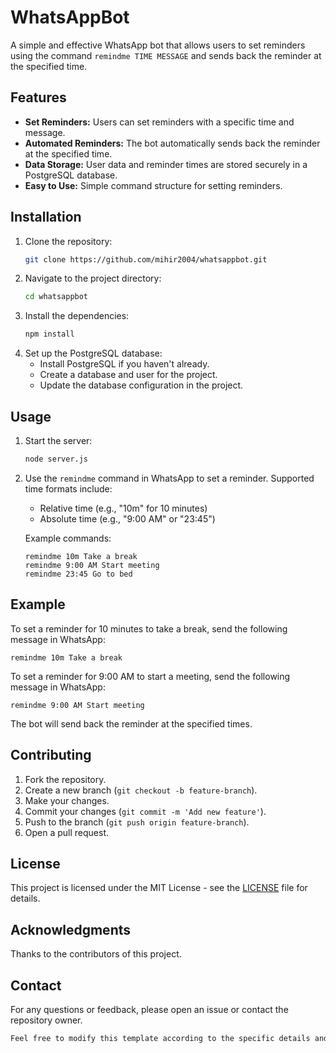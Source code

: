 # WhatsAppBot

A simple and effective WhatsApp bot that allows users to set reminders using the command `remindme TIME MESSAGE` and sends back the reminder at the specified time.

## Features

- **Set Reminders:** Users can set reminders with a specific time and message.
- **Automated Reminders:** The bot automatically sends back the reminder at the specified time.
- **Data Storage:** User data and reminder times are stored securely in a PostgreSQL database.
- **Easy to Use:** Simple command structure for setting reminders.

## Installation

1. Clone the repository:
    ```bash
    git clone https://github.com/mihir2004/whatsappbot.git
    ```
2. Navigate to the project directory:
    ```bash
    cd whatsappbot
    ```
3. Install the dependencies:
    ```bash
    npm install
    ```
4. Set up the PostgreSQL database:
    - Install PostgreSQL if you haven't already.
    - Create a database and user for the project.
    - Update the database configuration in the project.

## Usage

1. Start the server:
    ```bash
    node server.js
    ```
2. Use the `remindme` command in WhatsApp to set a reminder. Supported time formats include:
    - Relative time (e.g., "10m" for 10 minutes)
    - Absolute time (e.g., "9:00 AM" or "23:45")

    Example commands:
    ```plaintext
    remindme 10m Take a break
    remindme 9:00 AM Start meeting
    remindme 23:45 Go to bed
    ```

## Example

To set a reminder for 10 minutes to take a break, send the following message in WhatsApp:
```plaintext
remindme 10m Take a break
```
To set a reminder for 9:00 AM to start a meeting, send the following message in WhatsApp:
```
remindme 9:00 AM Start meeting
```
The bot will send back the reminder at the specified times.

## Contributing

1. Fork the repository.
2. Create a new branch (`git checkout -b feature-branch`).
3. Make your changes.
4. Commit your changes (`git commit -m 'Add new feature'`).
5. Push to the branch (`git push origin feature-branch`).
6. Open a pull request.

## License

This project is licensed under the MIT License - see the [LICENSE](LICENSE) file for details.

## Acknowledgments

Thanks to the contributors of this project.

## Contact

For any questions or feedback, please open an issue or contact the repository owner.

```css
Feel free to modify this template according to the specific details and requirements of your project.
